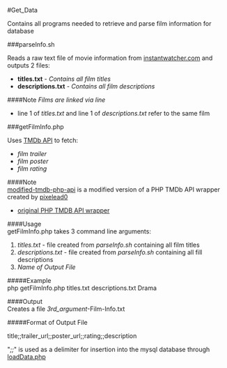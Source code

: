 #Get_Data


Contains all programs needed to retrieve and parse film information for database



###parseInfo.sh   

Reads a raw text file of movie information from [instantwatcher.com](http://instantwatcher.com/) and outputs 2 files:   
   + **titles.txt** - *Contains all film titles*   
   + **descriptions.txt** - *Contains all film descriptions*


####Note
*Films are linked via line*   
+ line 1 of *titles.txt* and line 1 of *descriptions.txt* refer to the same film

###getFilmInfo.php   

Uses [TMDb API](https://www.themoviedb.org/documentation/api?language=en) to fetch:
   + *film trailer*   
   + *film poster*   
   + *film rating*   

####Note   
[modified-tmdb-php-api](https://github.com/Clacious/CSCI_3308_Project_Netflix/tree/master/DataBase_Setup/Get_Data/modified-tmdb-php-api) is a modified version of a PHP TMDb API wrapper created by
[pixelead0](https://github.com/pixelead0)   
+ [original PHP TMDB API wrapper](https://github.com/pixelead0/tmdb_v3-PHP-API-)

####Usage   
getFilmInfo.php takes 3 command line arguments:   
   1. *titles.txt* - file created from *parseInfo.sh* containing all film titles   
   2. *descriptions.txt* - file created from *parseInfo.sh* containing all fill descriptions   
   3. *Name of Output File*   

#####Example   
php getFilmInfo.php titles.txt descriptions.txt Drama   

####Output   
Creates a file *3rd\_argument*-Film-Info.txt  

#####Format of Output File   

title;;trailer\_url;;poster\_url;;rating;;description   

"*;;*" is used as a delimiter for insertion into the mysql database through [loadData.php](https://github.com/Clacious/CSCI_3308_Project_Netflix/tree/master/DataBase_Setup/Load_Data)
